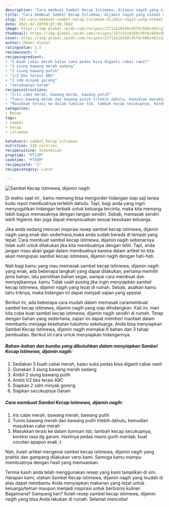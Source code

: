 ```yaml
---
description: "Cara membuat Sambel Kecap Istimewa, dijamin nagih yang nikmat dan Mudah Dibuat"
title: "Cara membuat Sambel Kecap Istimewa, dijamin nagih yang nikmat dan Mudah Dibuat"
slug: 192-cara-membuat-sambel-kecap-istimewa-dijamin-nagih-yang-nikmat-dan-mudah-dibuat
date: 2021-02-28T09:07:00.768Z
image: https://img-global.cpcdn.com/recipes/22712e10350cd5f8/680x482cq70/sambel-kecap-istimewa-dijamin-nagih-foto-resep-utama.jpg
thumbnail: https://img-global.cpcdn.com/recipes/22712e10350cd5f8/680x482cq70/sambel-kecap-istimewa-dijamin-nagih-foto-resep-utama.jpg
cover: https://img-global.cpcdn.com/recipes/22712e10350cd5f8/680x482cq70/sambel-kecap-istimewa-dijamin-nagih-foto-resep-utama.jpg
author: Mabel Glover
ratingvalue: 3.5
reviewcount: 7
recipeingredient:
- "5 buah cabai merah kalau suka pedas bisa diganti cabai rawit"
- "3 siung bawang merah sedang"
- "2 siung bawang putih"
- "1/2 bks terasi ABC"
- "2 sdm minyak goreng"
- "secukupnya Garam"
recipeinstructions:
- "Iris cabe merah, bawang merah, bawang putih"
- "Tumis bawang merah dan bawang putih trlebih dahulu, kemudian masukkan cabe merah"
- "Masukkan terasi ke dalam tumisan tsb, tambah kecap secukupnya, koreksi rasa dg garam. Hasilnya pedas manis gurih mantab, buat cocolan apapun enak :)"
categories:
- Resep
tags:
- sambel
- kecap
- istimewa

katakunci: sambel kecap istimewa 
nutrition: 228 calories
recipecuisine: Indonesian
preptime: "PT22M"
cooktime: "PT45M"
recipeyield: "1"
recipecategory: Lunch

---
```



![Sambel Kecap Istimewa, dijamin nagih](https://img-global.cpcdn.com/recipes/22712e10350cd5f8/680x482cq70/sambel-kecap-istimewa-dijamin-nagih-foto-resep-utama.jpg)

Di waktu  saat ini , kamu memang bisa mengorder hidangan siap saji tanpa kudu repot membuatnya terlebih dahulu. Tapi, bagi anda yang ingin menyuguhkan hidangan terbaik untuk keluarga tercinta, maka kita memang lebih bagus memasaknya dengan tangan sendiri. Sebab, memasak sendiri lebih higienis dan juga dapat menyesuaikan sesuai kesukaan keluarga.

Jika anda sedang mencari inspirasi resep sambel kecap istimewa, dijamin nagih yang enak dan sederhana,maka anda sudah berada di tempat yang tepat. Cara membuat sambel kecap istimewa, dijamin nagih  sebenarnya tidak sulit untuk dilakukan jika kita membuatnya dengan teliti. Tapi, anda jangan risau akan gagal dalam membuatnya 
karena dalam artikel ini kita akan mengupas sambel kecap istimewa, dijamin nagih dengan hati-hati.  



Nah bagi kamu yang mau memasak sambel kecap istimewa, dijamin nagih yang enak, ada beberapa langkah yang dapat dilakukan, pertama memilih jenis bahan, lalu pemilihan bahan segar, sampai cara membuat dan menyajikannya. kamu Tidak usah pusing jika ingin menyiapkan sambel kecap istimewa, dijamin nagih yang lezat di rumah. Sebab, asalkan kamu  tahu triknya, maka hidangan ini dapat menjadi sajian yang spesial.

Berikut ini, ada beberapa cara mudah dalam memasak caramembuat sambel kecap istimewa, dijamin nagih yang siap dihidangkan. Kali ini, mari kita coba buat sambel kecap istimewa, dijamin nagih sendiri di rumah. Tetap dengan bahan yang sederhana, sajian ini dapat memberi manfaat dalam membantu menjaga kesehatan tubuhmu sekeluarga. Anda bisa menyiapkan Sambel Kecap Istimewa, dijamin nagih memakai 6 bahan dan 3 tahap pembuatan. Berikut ini cara untuk menyiapkan hidangannya.

<!--inarticleads1-->

##### Bahan-bahan dan bumbu yang dibutuhkan dalam menyiapkan Sambel Kecap Istimewa, dijamin nagih:

1. Sediakan 5 buah cabai merah, kalau suka pedas bisa diganti cabai rawit
1. Gunakan 3 siung bawang merah sedang
1. Ambil 2 siung bawang putih
1. Ambil 1/2 bks terasi ABC
1. Siapkan 2 sdm minyak goreng
1. Siapkan secukupnya Garam




<!--inarticleads2-->

##### Cara membuat Sambel Kecap Istimewa, dijamin nagih:

1. Iris cabe merah, bawang merah, bawang putih
1. Tumis bawang merah dan bawang putih trlebih dahulu, kemudian masukkan cabe merah
1. Masukkan terasi ke dalam tumisan tsb, tambah kecap secukupnya, koreksi rasa dg garam. Hasilnya pedas manis gurih mantab, buat cocolan apapun enak :)




Nah, itulah artikel mengenai  sambel kecap istimewa, dijamin nagih  yang praktis dan gampang dilakukan versi kami. Semoga kamu mampu membuatnya dengan hasil yang memuaskan. 

Terima kasih anda telah menggunakan resep yang kami tampilkan di sini. Harapan kami, olahan  Sambel Kecap Istimewa, dijamin nagih yang mudah di atas dapat membantu Anda menyiapkan makanan yang lezat untuk keluarga/teman maupun menjadi inspirasi untuk berbisnis kuliner. Bagaimana? Gampang kan? Itulah resep sambel kecap istimewa, dijamin nagih yang bisa Anda lakukan di rumah. Selamat mencoba!

